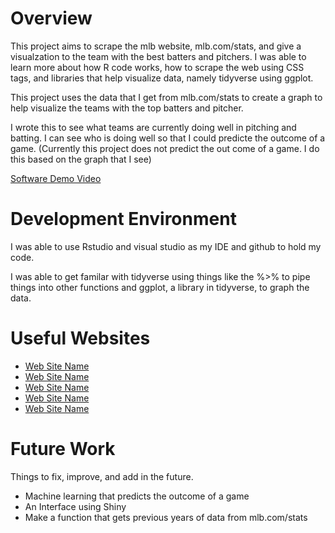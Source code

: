 # Overview


This project aims to scrape the mlb website, mlb.com/stats, and give a visualzation to the team with the best batters and pitchers. I was able to learn more about how R code works, how to scrape the web using CSS tags, and libraries that help visualize data, namely tidyverse using ggplot.

This project uses the data that I get from mlb.com/stats to create a graph to help visualize the teams with the top batters and pitcher.

I wrote this to see what teams are currently doing well in pitching and batting. I can see who is doing well so that I could predicte the outcome of a game. (Currently this project does not predict the out come of a game. I do this based on the graph that I see)


[Software Demo Video](http://youtube.link.goes.here)

# Development Environment

I was able to use Rstudio and visual studio as my IDE and github to hold my code.

I was able to get familar with tidyverse using things like the %>% to pipe things into other functions and ggplot, a library in tidyverse, to graph the data.
# Useful Websites

- [Web Site Name](https://www.w3schools.com/r/default.asp)
- [Web Site Name](https://www.youtube.com/watch?v=Dh7P5ExsYCg&ab_channel=RProgramming101)
- [Web Site Name](https://www.youtube.com/watch?v=o42TI-N4qK8&t=426s&ab_channel=RProgramming101)
- [Web Site Name](https://www.youtube.com/watch?v=WeuAiqWlcu0&ab_channel=Dataslice)
- [Web Site Name](https://www.youtube.com/watch?v=E3pFBp5oPU8&ab_channel=Dataslice)

# Future Work

Things to fix, improve, and add in the future.
- Machine learning that predicts the outcome of a game
- An Interface using Shiny
- Make a function that gets previous years of data from mlb.com/stats